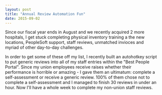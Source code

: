 ```yaml
---
layout: post
title: "Annual Review Automation Fun"
date: 2015-09-02
---
```


Since our fiscal year ends in August and we recently acquired 2 more hospitals, I get stuck completing physical inventory
training a the new locations, PeopleSoft support, staff reviews, unmatched invioces and myriad of other day-to-day challenges.

In order to get some of these off my list, I recently built an autohotkey script to put generic reviews into all of my staff entries within the "Best People Portal".
Since my union employees receive raises whether their performance is horrible or amazing - I gave them an ultimatum: complete
a self-assessment or receive a generic review. 100% of them chose not to complete a self-assessment and I managed to finish
30 reviews in under an hour. Now I'll have a whole week to complete my non-union staff reviews.

